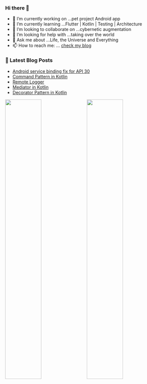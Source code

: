 ### Hi there 👋

- 🔭 I’m currently working on ...pet project Android app
- 🌱 I’m currently learning ...Flutter | Kotlin | Testing | Architecture
- 👯 I’m looking to collaborate on ...cybernetic augmentation
- 🤔 I’m looking for help with ...taking over the world
- 💬 Ask me about ...Life, the Universe and Everything 
- 📫 How to reach me: ... [check my blog](https://asvid.github.io/)

### 📕 Latest Blog Posts
<!-- BLOG-POST-LIST:START -->
- [Android service binding fix for API 30](http://asvid.github.io//2021-09-03-android-service-binding-on-api30)
- [Command Pattern in Kotlin](http://asvid.github.io//kotlin-command-pattern)
- [Remote Logger](http://asvid.github.io//remote-logger)
- [Mediator in Kotlin](http://asvid.github.io//kotlin_mediator_pattern)
- [Decorator Pattern in Kotlin](http://asvid.github.io//kotlin-decorator-pattern)
<!-- BLOG-POST-LIST:END -->
<!-- 
<img align="left" alt="asvids's Github Stats" src="https://github-readme-stats.vercel.app/api?username=asvid&show_icons=true&hide_border=true&theme=dracula&include_all_commits=true&count_private=true" /> -->

<img align="left" src="https://wakatime.com/share/@c50ef60a-e504-48e3-993e-25e666cca998/8cd9d59b-ba96-4d37-b6b5-8552e572ab3d.svg" width="48%"/>
<img align="right" src="https://wakatime.com/share/@c50ef60a-e504-48e3-993e-25e666cca998/691da724-7ea9-4718-8017-246d0b29072d.svg" width="48%"/>
